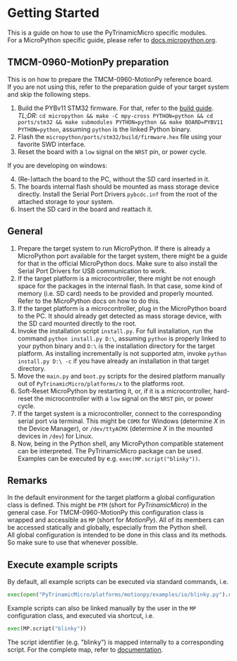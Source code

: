 # Getting Started

This is a guide on how to use the PyTrinamicMicro specific modules.  
For a MicroPython specific guide, please refer to [docs.micropython.org](https://docs.micropython.org).

## TMCM-0960-MotionPy preparation

This is on how to prepare the TMCM-0960-MotionPy reference board.  
If you are not using this, refer to the preparation guide of your target system and skip the
following steps.

1. Build the PYBv11 STM32 firmware. For that, refer to the [build guide](https://github.com/Lionheart1810/micropython/blob/master/ports/stm32/README.md).  
*TL;DR*: `cd micropython && make -C mpy-cross PYTHON=python && cd ports/stm32 && make submodules PYTHON=python && make BOARD=PYBV11 PYTHON=python`,
assuming `python` is the linked Python binary.
2. Flash the `micropython/ports/stm32/build/firmware.hex` file using your favorite SWD interface.
3. Reset the board with a `low` signal on the `NRST` pin, or power cycle.

If you are developing on windows:  

4. (Re-)attach the board to the PC, without the SD card inserted in it.
5. The boards internal flash should be mounted as mass storage device directly.
Install the Serial Port Drivers `pybcdc.inf` from the root of the attached storage to your system.
6. Insert the SD card in the board and reattach it.

## General

1. Prepare the target system to run MicroPython. If there is already a MicroPython port available for the
target system, there might be a guide for that in the official MicroPython docs.
Make sure to also install the Serial Port Drivers for USB communication to work.
2. If the target platform is a microcontroller, there might be not enough space for the packages in the internal flash.
In that case, some kind of memory (i.e. SD card) needs to be provided and properly mounted.
Refer to the MicroPython docs on how to do this.
3. If the target platform is a microcontroller, plug in the MicroPython board to the PC.
It should already get detected as mass storage device, with the SD card mounted directly to the root.
4. Invoke the installation script `install.py`. For full installation, run the command `python install.py D:\`,
assuming `python` is properly linked to your python binary and `D:\` is the installation directory for the target platform.
As installing incrementally is not supported atm, invoke `python install.py D:\ -c` if you have already an installation
in that target directory.
5. Move the `main.py` and `boot.py` scripts for the desired platform manually out of `PyTrinamicMicro/platforms/x` to the platforms root.
6. Soft-Reset MicroPython by restarting it, or, if it is a microcontroller, hard-reset the microcontroller
with a `low` signal on the `NRST` pin, or power cycle.
7. If the target system is a microcontroller, connect to the corresponding serial port via terminal.
This might be `COMX` for Windows (determine *X* in the Device Manager), or `/dev/ttyACMX`
(determine *X* in the mounted devices in `/dev`) for Linux.
8. Now, being in the Python shell, any MicroPython compatible statement can be interpreted.
The PyTrinamicMicro package can be used.
Examples can be executed by e.g. `exec(MP.script("blinky"))`.

## Remarks

In the default environment for the target platform a global configuration class
is defined. This might be `PTM` (short for *PyTrinamicMicro*) in the general case.
For TMCM-0960-MotionPy this configuration class is wrapped and accessible as `MP` (short for *MotionPy*).
All of its members can be accessed statically and globally, especially from the Python shell.  
All global configuration is intended to be done in this class and its methods.
So make sure to use that whenever possible.

## Execute example scripts

By default, all example scripts can be executed via standard commands, i.e.

```Python
exec(open("PyTrinamicMicro/platforms/motionpy/examples/io/blinky.py").read())
```

Example scripts can also be linked manually by the user in the `MP` configuration class, and
executed via shortcut, i.e.

```Python
exec(MP.script("blinky"))
```

The script identifier (e.g. "blinky") is mapped internally to a corresponding script.
For the complete map, refer to [documentation](DOC.MD#PyTrinamicMicro).
